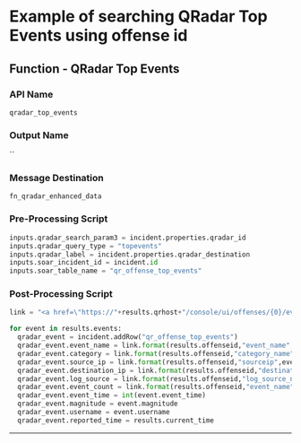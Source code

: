 <!--
    DO NOT MANUALLY EDIT THIS FILE
    THIS FILE IS AUTOMATICALLY GENERATED WITH resilient-sdk codegen
-->

# Example of searching QRadar Top Events using offense id

## Function - QRadar Top Events

### API Name
`qradar_top_events`

### Output Name
``

### Message Destination
`fn_qradar_enhanced_data`

### Pre-Processing Script
```python
inputs.qradar_search_param3 = incident.properties.qradar_id
inputs.qradar_query_type = "topevents"
inputs.qradar_label = incident.properties.qradar_destination
inputs.soar_incident_id = incident.id
inputs.soar_table_name = "qr_offense_top_events"
```

### Post-Processing Script
```python
link = "<a href=\"https://"+results.qrhost+"/console/ui/offenses/{0}/events?filter={1}%3B%3D%3B%3B{2}&page=1&pagesize=10\" target=\"_blank\">{3}</a>"

for event in results.events:
  qradar_event = incident.addRow("qr_offense_top_events")
  qradar_event.event_name = link.format(results.offenseid,"event_name",event.event_name,event.event_name)
  qradar_event.category = link.format(results.offenseid,"category_name",event.category_name,event.category_name)
  qradar_event.source_ip = link.format(results.offenseid,"sourceip",event.sourceip,event.sourceip)
  qradar_event.destination_ip = link.format(results.offenseid,"destinationip",event.destinationip,event.destinationip)
  qradar_event.log_source = link.format(results.offenseid,"log_source_name",event.logsourcename,event.logsourcename)
  qradar_event.event_count = link.format(results.offenseid,"event_name",event.event_name,event.eventcount)
  qradar_event.event_time = int(event.event_time)
  qradar_event.magnitude = event.magnitude
  qradar_event.username = event.username
  qradar_event.reported_time = results.current_time
```

---

